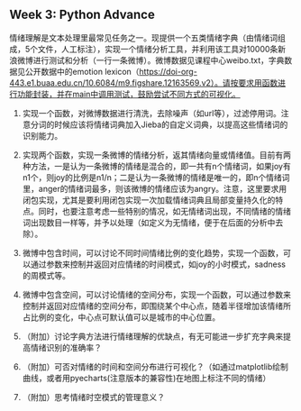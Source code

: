 ## Week 3: Python Advance

情绪理解是文本处理里最常见任务之一。现提供一个五类情绪字典（由情绪词组成，5个文件，人工标注），实现一个情绪分析工具，并利用该工具对10000条新浪微博进行测试和分析（一行一条微博）。微博数据见课程中心weibo.txt，字典数据见公开数据中的emotion lexicon（https://doi-org-443.e1.buaa.edu.cn/10.6084/m9.figshare.12163569.v2）。请按要求用函数进行功能封装，并在main中调用测试，鼓励尝试不同方式的可视化。

1. 实现一个函数，对微博数据进行清洗，去除噪声（如url等），过滤停用词。注意分词的时候应该将情绪词典加入Jieba的自定义词典，以提高这些情绪词的识别能力。

2. 实现两个函数，实现一条微博的情绪分析，返其情绪向量或情绪值。目前有两种方法，一是认为一条微博的情绪是混合的，即一共有n个情绪词，如果joy有n1个，则joy的比例是n1/n；二是认为一条微博的情绪是唯一的，即n个情绪词里，anger的情绪词最多，则该微博的情绪应该为angry。注意，这里要求用闭包实现，尤其是要利用闭包实现一次加载情绪词典且局部变量持久化的特点。同时，也要注意考虑一些特别的情况，如无情绪词出现，不同情绪的情绪词出现数目一样等，并予以处理（如定义为无情绪，便于在后面的分析中去除）。

3. 微博中包含时间，可以讨论不同时间情绪比例的变化趋势，实现一个函数，可以通过参数来控制并返回对应情绪的时间模式，如joy的小时模式，sadness的周模式等。

4. 微博中包含空间，可以讨论情绪的空间分布，实现一个函数，可以通过参数来控制并返回对应情绪的空间分布，即围绕某个中心点，随着半径增加该情绪所占比例的变化，中心点可默认值可以是城市的中心位置。

5. （附加）讨论字典方法进行情绪理解的优缺点，有无可能进一步扩充字典来提高情绪识别的准确率？

6. （附加）可否对情绪的时间和空间分布进行可视化？（如通过matplotlib绘制曲线，或者用pyecharts(注意版本的兼容性)在地图上标注不同的情绪）

7. （附加）思考情绪时空模式的管理意义？